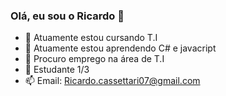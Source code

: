 ### Olá, eu sou o Ricardo 👋


- 🔭 Atuamente estou cursando T.I
- 🌱 Atuamente estou aprendendo C# e javacript
- 👯 Procuro emprego na área de T.I
- 💬 Estudante 1/3
- 📫 Email: Ricardo.cassettari07@gmail.com
